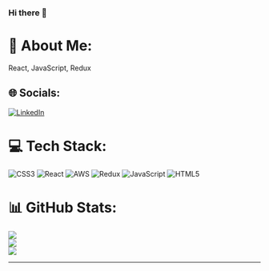 ### Hi there 👋


# 💫 About Me:
React, JavaScript, Redux<br>


## 🌐 Socials:
[![LinkedIn](https://img.shields.io/badge/LinkedIn-%230077B5.svg?logo=linkedin&logoColor=white)](https://linkedin.com/in/https://www.linkedin.com/in/ramya-iyengar-57a13b179/) 

# 💻 Tech Stack:
![CSS3](https://img.shields.io/badge/css3-%231572B6.svg?style=for-the-badge&logo=css3&logoColor=white) ![React](https://img.shields.io/badge/react-%2320232a.svg?style=for-the-badge&logo=react&logoColor=%2361DAFB) ![AWS](https://img.shields.io/badge/AWS-%23FF9900.svg?style=for-the-badge&logo=amazon-aws&logoColor=white) ![Redux](https://img.shields.io/badge/redux-%23593d88.svg?style=for-the-badge&logo=redux&logoColor=white) ![JavaScript](https://img.shields.io/badge/javascript-%23323330.svg?style=for-the-badge&logo=javascript&logoColor=%23F7DF1E) ![HTML5](https://img.shields.io/badge/html5-%23E34F26.svg?style=for-the-badge&logo=html5&logoColor=white)
# 📊 GitHub Stats:
![](https://github-readme-stats.vercel.app/api?username=RamyaSIyengar&theme=dark&hide_border=false&include_all_commits=false&count_private=false)<br/>
![](https://github-readme-streak-stats.herokuapp.com/?user=RamyaSIyengar&theme=dark&hide_border=false)<br/>
![](https://github-readme-stats.vercel.app/api/top-langs/?username=RamyaSIyengar&theme=dark&hide_border=false&include_all_commits=false&count_private=false&layout=compact)

---
